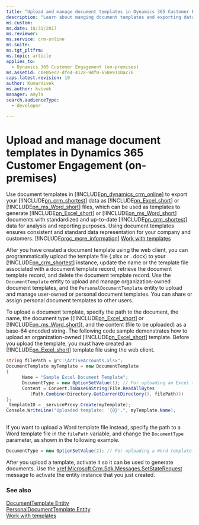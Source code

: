 ```yaml
---
title: "Upload and manage document templates in Dynamics 365 Customer Engagement (on-premises)| MicrosoftDocs"
description: "Learn about manging document templates and exporting data as excel or word files using upload and manage document templates."
ms.custom: 
ms.date: 10/31/2017
ms.reviewer: 
ms.service: crm-online
ms.suite: 
ms.tgt_pltfrm: 
ms.topic: article
applies_to: 
  - Dynamics 365 Customer Engagement (on-premises)
ms.assetid: cbe05ed2-dfe4-4128-9df0-658e9110ac76
caps.latest.revision: 10
author: KumarVivek
ms.author: kvivek
manager: amyla
search.audienceType: 
  - developer

---
```

# Upload and manage document templates in Dynamics 365 Customer Engagement (on-premises)

Use document templates in [!INCLUDE[pn_dynamics_crm_online](../includes/pn-dynamics-crm-online.md)] to export your [!INCLUDE[pn_crm_shortest](../includes/pn-crm-shortest.md)] data as [!INCLUDE[pn_Excel_short](../includes/pn-excel-short.md)] or [!INCLUDE[pn_ms_Word_short](../includes/pn-ms-word-short.md)] files, which can be used as templates to generate [!INCLUDE[pn_Excel_short](../includes/pn-excel-short.md)] or [!INCLUDE[pn_ms_Word_short](../includes/pn-ms-word-short.md)] documents with standardized and up-to-date [!INCLUDE[pn_crm_shortest](../includes/pn-crm-shortest.md)] data for analysis and reporting purposes. Using document templates ensures consistent and standard data representation for your company and customers. [!INCLUDE[proc_more_information](../includes/proc-more-information.md)] [Work with templates](https://go.microsoft.com/fwlink/p/?LinkID=624118)  
  
 After you have created a document template using the web client, you can programmatically upload the template file (.xlsx or . docx) to your [!INCLUDE[pn_crm_shortest](../includes/pn-crm-shortest.md)] instance, update the name or the template file associated with a document template record, retrieve the document template record, and delete the document template record. Use the `DocumentTemplate` entity to upload and manage organization-owned document templates, and the `PersonalDocumentTemplate` entity to upload and manage user-owned or personal document templates. You can share or assign personal document templates to other users.  
  
 To upload a document template, specify the path to the document, the name, the document type ([!INCLUDE[pn_Excel_short](../includes/pn-excel-short.md)] or [!INCLUDE[pn_ms_Word_short](../includes/pn-ms-word-short.md)]), and the content (file to be uploaded) as a base-64 encoded string. The following code sample demonstrates how to upload an organization-owned [!INCLUDE[pn_Excel_short](../includes/pn-excel-short.md)] template. Before you upload the template, you must have created an [!INCLUDE[pn_Excel_short](../includes/pn-excel-short.md)] template file using the web client.  
  
```csharp  
string filePath = @"C:\ActiveAccounts.xlsx";  
DocumentTemplate myTemplate = new DocumentTemplate  
{   
      Name = "Sample Excel Document Template";   
      DocumentType = new OptionSetValue(1); // For uploading an Excel template.   
      Content = Convert.ToBase64String(File.ReadAllBytes   
         (Path.Combine(Directory.GetCurrentDirectory(), filePath)))   
};   
_templateID = _serviceProxy.Create(myTemplate);   
Console.WriteLine("Uploaded template: '{0}'.", myTemplate.Name);  
  
```  
  
 If you want to upload a Word template file instead, specify the path to a Word template file in the `filePath` variable, and change the `DocumentType` parameter, as shown in the following example.  
  
```csharp 
DocumentType = new OptionSetValue(2); // For uploading a Word template.  
```  
  
 After you upload a template, activate it so it can be used to generate documents. Use the <xref:Microsoft.Crm.Sdk.Messages.SetStateRequest> message to activate the entity instance that you just created.  
  
### See also  
 [DocumentTemplate Entity](entities/documenttemplate.md)   
 [PersonalDocumentTemplate Entity](entities/personaldocumenttemplate.md)   
 [Work with templates](https://go.microsoft.com/fwlink/p/?LinkID=624118)
